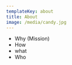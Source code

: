 ```yaml
---
templateKey: about
title: About
image: /media/candy.jpg
---
```


- Why (Mission)
- How
- what
- Who
